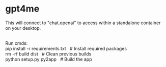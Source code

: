 # gpt4me
This will connect to "chat.openai" to access within a standalone container on your desktop.

<br> Run cmds:
<br> pip install -r requirements.txt  &nbsp; # Install required packages
<br> rm -rf build dist                &nbsp; # Clean previous builds
<br> python setup.py py2app           &nbsp; # Build the app
